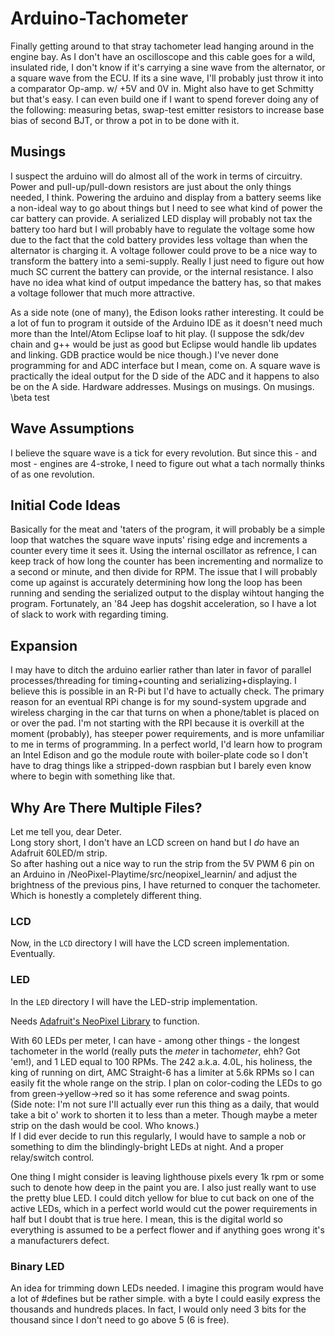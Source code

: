 # Arduino-Tachometer
Finally getting around to that stray tachometer lead hanging around in the engine bay. As I don't have an oscilloscope and this cable goes for a wild, insulated ride, I don't know if it's carrying a sine wave from the alternator, or a square wave from the ECU. If its a sine wave, I'll probably just throw it into a comparator Op-amp. w/ +5V and 0V in. Might also have to get Schmitty but that's easy. I can even build one if I want to spend forever doing any of the following: measuring betas, swap-test emitter resistors to increase base bias of second BJT, or throw a pot in to be done with it.

## Musings

I suspect the arduino will do almost all of the work in terms of circuitry. Power and pull-up/pull-down resistors are just about the only things needed, I think. Powering the arduino and display from a battery seems like a non-ideal way to go about things but I need to see what kind of power the car battery can provide. A serialized LED display will probably not tax the battery too hard but I will probably have to regulate the voltage some how due to the fact that the cold battery provides less voltage than when the alternator is charging it. A voltage follower could prove to be a nice way to transform the battery into a semi-supply. Really I just need to figure out how much SC current the battery can provide, or the internal resistance. I also have no idea what kind of output impedance the battery has, so that makes a voltage follower that much more attractive.

As a side note (one of many), the Edison looks rather interesting. It could be a lot of fun to program it outside of the Arduino IDE as it doesn't need much more than the Intel/Atom Eclipse loaf to hit play. (I suppose the sdk/dev chain and g++ would be just as good but Eclipse would handle lib updates and linking. GDB practice would be nice though.)  I've never done programming for and ADC interface but I mean, come on. A square wave is practically the ideal output for the D side of the ADC and it happens to also be on the A side. Hardware addresses.
Musings on musings. On musings.  
\beta test

## Wave Assumptions

I believe the square wave is a tick for every revolution. But since this - and most - engines are 4-stroke, I need to figure out what a tach normally thinks of as one revolution.

## Initial Code Ideas

Basically for the meat and 'taters of the program, it will probably be a simple loop that watches the square wave inputs' rising edge and increments a counter every time it sees it. Using the internal oscillator as refrence, I can keep track of how long the counter has been incrementing and normalize to a second or minute, and then divide for RPM.
The issue that I will probably come up against is accurately determining how long the loop has been running and sending the serialized output to the display wihtout hanging the program. Fortunately, an '84 Jeep has dogshit acceleration, so I have a lot of slack to work with regarding timing.

## Expansion

I may have to ditch the arduino earlier rather than later in favor of parallel processes/threading for timing+counting and serializing+displaying. I believe this is possible in an R-Pi but I'd have to actually check.
The primary reason for an eventual RPi change is for my sound-system upgrade and wireless charging in the car that turns on when a phone/tablet is placed on or over the pad.
I'm not starting with the RPI because it is overkill at the moment (probably), has steeper power requirements, and is more unfamiliar to me in terms of programming.
In a perfect world, I'd learn how to program an Intel Edison and go the module route with boiler-plate code so I don't have to drag things like a stripped-down raspbian but I barely even know where to begin with something like that.

## Why Are There Multiple Files?

Let me tell you, dear Deter.  
Long story short, I don't have an LCD screen on hand but I *do* have an Adafruit 60LED/m strip.  
So after hashing out a nice way to run the strip from the 5V PWM 6 pin on an Arduino in /NeoPixel-Playtime/src/neopixel_learnin/ and adjust the brightness of the previous pins, I have returned to conquer the tachometer.  
Which is honestly a completely different thing.  

### LCD
Now, in the `LCD` directory I will have the LCD screen implementation. Eventually.  

### LED

In the `LED` directory I will have the LED-strip implementation.

Needs [Adafruit's NeoPixel Library](https://github.com/adafruit/Adafruit_NeoPixel) to function.

With 60 LEDs per meter, I can have - among other things - the longest tachometer in the world (really puts the *meter* in tacho*meter*, ehh? Got 'em!), and 1 LED equal to 100 RPMs. The 242 a.k.a. 4.0L, his holiness, the king of running on dirt, AMC Straight-6 has a limiter at 5.6k RPMs so I can easily fit the whole range on the strip. I plan on color-coding the LEDs to go from green->yellow->red so it has some reference and swag points.  
(Side note: I'm not sure I'll actually ever run this thing as a daily, that would take a bit o' work to shorten it to less than a meter. Though maybe a meter strip on the dash would be cool. Who knows.)  
If I did ever decide to run this regularly, I would have to sample a nob or something to dim the blindingly-bright LEDs at night. And a proper relay/switch control.

One thing I might consider is leaving lighthouse pixels every 1k rpm or some such to denote how deep in the paint you are. I also just really want to use the pretty blue LED. I could ditch yellow for blue to cut back on one of the active LEDs, which in a perfect world would cut the power requirements in half but I doubt that is true here. I mean, this is the digital world so everything is assumed to be a perfect flower and if anything goes wrong it's a manufacturers defect.

### Binary LED

An idea for trimming down LEDs needed. I imagine this program would have a lot of #defines but be rather simple. with a byte I could easily express the thousands and hundreds places. In fact, I would only need 3 bits for the thousand since I don't need to go above 5 (6 is free).
